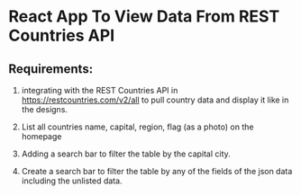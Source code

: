 # React App To View Data From REST Countries API

## Requirements:

1. integrating with the REST Countries API in https://restcountries.com/v2/all to pull country data and display it like in the designs.

2. List all countries name, capital, region, flag (as a photo) on the homepage

3. Adding a search bar to filter the table by the capital city.

4. Create a search bar to filter the table by any of the fields of the json data including the unlisted data.
